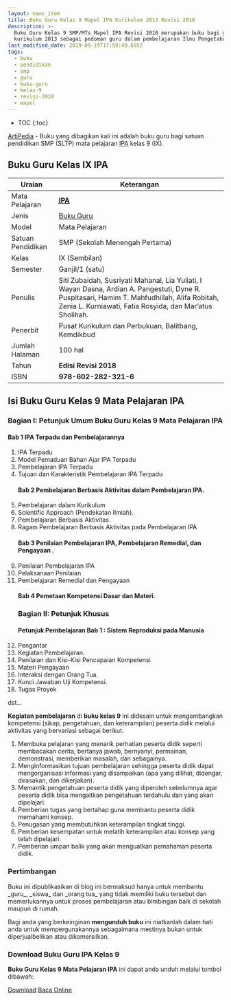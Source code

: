 ```yaml
---
layout: news_item
title: Buku Guru Kelas 9 Mapel IPA Kurikulum 2013 Revisi 2018
description: >-
  Buku Guru Kelas 9 SMP/MTs Mapel IPA Revisi 2018 merupakan buku bagi guru
  kurikulum 2013 sebagai pedoman guru dalam pembelajaran Ilmu Pengetahuan Alam.
last_modified_date: 2019-09-19T17:59:49.695Z
tags:
  - buku
  - pendidikan
  - smp
  - guru
  - buku-guru
  - kelas-9
  - revisi-2018
  - mapel
---
```

* TOC
  {:toc}

<script type="application/ld+json">
{
  "@context":"http://schema.org",
  "@type":"Book",
  "name" : "{{ page.title }}",
  "author": {
    "@type":"Person",
    "name":"Siti Zubaidah, Susriyati Mahanal, Lia Yuliati, I Wayan Dasna, Ardian A. Pangestuti, Dyne R. Puspitasari, Hamim T. Mahfudhillah, Alifa Robitah, Zenia L. Kurniawati, Fatia Rosyida, dan Mar’atus Sholihah."},
  "url" : "{{ site.url }}{{ page.url }}",
  "workExample" : [{
    "@type": "Book",
    "isbn": "978-602-282-321-6",
    "bookEdition": "Revisi 2018",
    "bookFormat": "http://schema.org/Hardcover",
    "potentialAction":{
    "@type":"ReadAction",
    "target":
      {
        "@type":"EntryPoint",
        "urlTemplate":"{{ site.url }}{{ page.url }}",
        "actionPlatform":[
          "http://schema.org/DesktopWebPlatform",
          "http://schema.org/IOSPlatform",
          "http://schema.org/AndroidPlatform"
        ]
      }
      }
    }
    ]
    }
 
</script>

[ArtiPedia](/ "ArtiPedia") - Buku yang dibagikan kali ini adalah buku guru bagi satuan pendidikan SMP (SLTP) mata pelajaran <abbr title="Ilmu Pengetahuan Alam">IPA</abbr> kelas 9 (IX).

## Buku Guru Kelas IX IPA

| Uraian            | Keterangan                                                                                                                                                                                                |
| ----------------- | --------------------------------------------------------------------------------------------------------------------------------------------------------------------------------------------------------- |
| Mata Pelajaran    | <a href="/buku/buku-guru-kelas-9-smp-mapel-ipa-revisi-2018.html" title="Buku Guru Kelas 9 SMP/MTs Mapel IPA Revisi 2018"><strong><abbr title="Ilmu Pengetahuan Alam">IPA</abbr></strong></a>              |
| Jenis             | <a href="/buku" title="Buku Guru" target="_blank">Buku Guru</a>                                                                                                                                           |
| Model             | Mata Pelajaran                                                                                                                                                                                            |
| Satuan Pendidikan | SMP (Sekolah Menengah Pertama)                                                                                                                                                                            |
| Kelas             | IX (Sembilan)                                                                                                                                                                                             |
| Semester          | Ganjil/1 (satu)                                                                                                                                                                                           |
| Penulis           | Siti Zubaidah, Susriyati Mahanal, Lia Yuliati, I Wayan Dasna, Ardian A. Pangestuti, Dyne R. Puspitasari, Hamim T. Mahfudhillah, Alifa Robitah, Zenia L. Kurniawati, Fatia Rosyida, dan Mar’atus Sholihah. |
| Penerbit          | Pusat Kurikulum dan Perbukuan, Balitbang, Kemdikbud                                                                                                                                                       |
| Jumlah Halaman    | 100 hal                                                                                                                                                                                                   |
| Tahun             | <strong>Edisi Revisi 2018</strong>                                                                                                                                                                        |
| ISBN              | <strong>978-602-282-321-6</strong>                                                                                                                                                                        |

## Isi Buku Guru Kelas 9 Mata Pelajaran IPA

### Bagian I: Petunjuk Umum Buku Guru Kelas 9 Mata Pelajaran IPA

#### Bab 1 IPA Terpadu dan Pembelajarannya

1. IPA Terpadu
2. Model Pemaduan Bahan Ajar IPA Terpadu 
3. Pembelajaran IPA Terpadu
4. Tujuan dan Karakteristik Pembelajaran IPA Terpadu
   #### Bab 2 Pembelajaran Berbasis Aktivitas dalam Pembelajaran IPA.
5. Pembelajaran dalam Kurikulum 
6. Scientific Approach (Pendekatan Ilmiah). 
7. Pembelajaran Berbasis Aktivitas. 
8. Ragam Pembelajaran Berbasis Aktivitas pada Pembelajaran IPA 
   #### Bab 3 Penilaian Pembelajaran IPA, Pembelajaran Remedial, dan Pengayaan .
9. Penilaian Pembelajaran IPA  
10. Pelaksanaan Penilaian 
11. Pembelajaran Remedial dan Pengayaan  
    #### Bab 4 Pemetaan Kompetensi Dasar dan Materi.
    ### Bagian II: Petunjuk Khusus
    #### Petunjuk Pembelajaran Bab 1 : Sistem Reproduksi pada Manusia
12. Pengantar 
13. Kegiatan Pembelajaran. 
14. Penilaian dan Kisi-Kisi Pencapaian Kompetensi 
15. Materi Pengayaan  
16. Interaksi dengan Orang Tua. 
17. Kunci Jawaban Uji Kompetensi.
18. Tugas Proyek  

dst...

<b>Kegiatan pembelajaran</b> di <b>buku kelas 9</b> ini didesain untuk mengembangkan kompetensi (sikap, pengetahuan, dan keterampilan) peserta didik melalui aktivitas yang bervariasi sebagai berikut.

<ol><li>Membuka pelajaran yang menarik perhatian peserta didik seperti membacakan cerita, bertanya jawab, bernyanyi, permainan, demonstrasi, memberikan masalah, dan sebagainya.</li><li>Menginformasikan tujuan pembelajaran sehingga peserta didik dapat mengorganisasi informasi yang disampaikan (apa yang dilihat, didengar, dirasakan, dan dikerjakan).</li><li>Memantik pengetahuan peserta didik yang diperoleh sebelumnya agar peserta didik bisa mengaitkan pengetahuan terdahulu dan yang akan dipelajari.</li><li>Pemberian tugas yang bertahap guna membantu peserta didik memahami konsep.</li><li>Penugasan yang membutuhkan keterampilan tingkat tinggi.</li><li>Pemberian kesempatan untuk melatih keterampilan atau konsep yang telah dipelajari.</li><li>Pemberian umpan balik yang akan menguatkan pemahaman peserta didik.</li></ol>
  
### Pertimbangan
Buku ini dipublikasikan di blog ini bermaksud hanya untuk membantu \_guru\_, \_siswa\_ dan \_orang tua\_ yang tidak memiliki buku tersebut dan memerlukannya untuk proses pembelajaran atau bimbingan baik di sekolah maupun di rumah.

Bagi anda yang berkeinginan <b>mengunduh buku</b> ini niatkanlah dalam hati anda untuk mempergunakannya sebagaimana mestinya bukan untuk diperjualbelikan atau dikomersilkan.

### Download Buku Guru IPA Kelas 9

**Buku Guru Kelas 9 Mata Pelajaran IPA** ini dapat anda unduh melalui tombol dibawah:

<p class="center"><a class="button download" href="https://docs.google.com/uc?export=download&id=1SCswe7N2qVDqAtPzbpM-wAd3DXCHG-GZ" rel="nofollow" target="_blank" title="Download">Download</a>
<a class="button demo open-dialog" href="https://drive.google.com/file/d/1SCswe7N2qVDqAtPzbpM-wAd3DXCHG-GZ/preview" Title="Baca Online" rel="nofollow">Baca Online</a></p>
